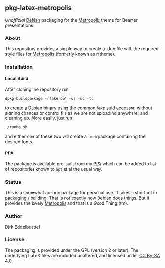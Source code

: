 ## pkg-latex-metropolis

_Unofficial_ [Debian](http://www.debian.org) packaging for the 
[Metropolis](https://github.com/matze/mtheme) theme for Beamer presentations

### About

This repository provides a simple way to create a .deb file with the required
style files for [Metropolis](https://github.com/matze/mtheme) (formerly known
as mtheme).

### Installation

#### Local Build

After cloning the repository run

```
dpkg-buildpackage -rfakeroot -us -uc -tc
```

to create a Debian binary using the common _fake_ suid accessor, without
signing changes or control file as we are not uploading anywhere, and
cleaning up.  More easily, just run

```
./runMe.sh
```

and either one of these two will create a `.deb` package containing the
desired fonts.

#### PPA

The package is available pre-built from my
[PPA](https://launchpad.net/~edd/+archive/ubuntu/misc) which can be added to
list of repositories known to `apt` et al the usual way.

### Status

This is a somewhat ad-hoc package for personal use.  It takes a shortcut in
packaging / building. That is not exactly how Debian does things.  But it
provides the lovely [Metropolis](https://github.com/matze/mtheme) and that is
a Good Thing (tm).

### Author

Dirk Eddelbuettel

### License

The packaging is provided under the GPL (version 2 or later).  The underlying
LaTeX files are included unaltered, and licensed under
[CC By-SA 4.0](http://creativecommons.org/licenses/by-sa/4.0/).
